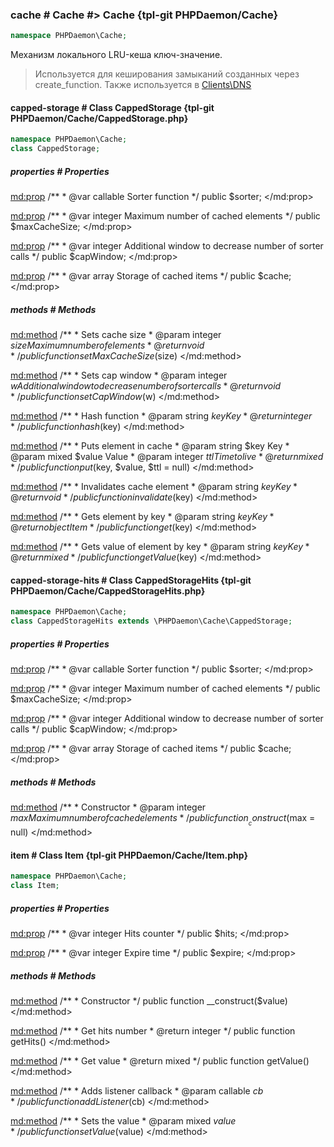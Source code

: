 ### cache # Cache #> Cache {tpl-git PHPDaemon/Cache}

```php
namespace PHPDaemon\Cache;
```

Механизм локального LRU-кеша ключ-значение.

> Используется для кеширования замыканий созданных через create_function. Также используется в [Clients\DNS](#clients/dns)

<!-- include-namespace path="\PHPDaemon\Cache" commit="e767fc705a6a69b4d31e543954ab8f66ee3697fa" level="" access="" -->
#### capped-storage # Class CappedStorage {tpl-git PHPDaemon/Cache/CappedStorage.php}

```php
namespace PHPDaemon\Cache;
class CappedStorage;
```

##### properties # Properties

<md:prop>
/**
	 * @var callable Sorter function
	 */
public $sorter;
</md:prop>

<md:prop>
/**
	 * @var integer Maximum number of cached elements
	 */
public $maxCacheSize;
</md:prop>

<md:prop>
/**
	 * @var integer Additional window to decrease number of sorter calls
	 */
public $capWindow;
</md:prop>

<md:prop>
/**
	 * @var array Storage of cached items
	 */
public $cache;
</md:prop>

##### methods # Methods

<md:method>
/**
	 * Sets cache size
	 * @param  integer $size Maximum number of elements
	 * @return void
	 */
public function setMaxCacheSize($size)
</md:method>

<md:method>
/**
	 * Sets cap window
	 * @param  integer $w Additional window to decrease number of sorter calls
	 * @return void
	 */
public function setCapWindow($w)
</md:method>

<md:method>
/**
	 * Hash function
	 * @param  string $key Key
	 * @return integer
	 */
public function hash($key)
</md:method>

<md:method>
/**
	 * Puts element in cache
	 * @param  string  $key   Key
	 * @param  mixed   $value Value
	 * @param  integer $ttl   Time to live
	 * @return mixed
	 */
public function put($key, $value, $ttl = null)
</md:method>

<md:method>
/**
	 * Invalidates cache element
	 * @param  string $key Key
	 * @return void
	 */
public function invalidate($key)
</md:method>

<md:method>
/**
	 * Gets element by key
	 * @param  string $key Key
	 * @return object Item
	 */
public function get($key)
</md:method>

<md:method>
/**
	 * Gets value of element by key
	 * @param  string $key Key
	 * @return mixed
	 */
public function getValue($key)
</md:method>

#### capped-storage-hits # Class CappedStorageHits {tpl-git PHPDaemon/Cache/CappedStorageHits.php}

```php
namespace PHPDaemon\Cache;
class CappedStorageHits extends \PHPDaemon\Cache\CappedStorage;
```

##### properties # Properties

<md:prop>
/**
	 * @var callable Sorter function
	 */
public $sorter;
</md:prop>

<md:prop>
/**
	 * @var integer Maximum number of cached elements
	 */
public $maxCacheSize;
</md:prop>

<md:prop>
/**
	 * @var integer Additional window to decrease number of sorter calls
	 */
public $capWindow;
</md:prop>

<md:prop>
/**
	 * @var array Storage of cached items
	 */
public $cache;
</md:prop>

##### methods # Methods

<md:method>
/**
	 * Constructor
	 * @param  integer $max Maximum number of cached elements
	 */
public function __construct($max = null)
</md:method>

#### item # Class Item {tpl-git PHPDaemon/Cache/Item.php}

```php
namespace PHPDaemon\Cache;
class Item;
```

##### properties # Properties

<md:prop>
/**
	 * @var integer Hits counter
	 */
public $hits;
</md:prop>

<md:prop>
/**
	 * @var integer Expire time
	 */
public $expire;
</md:prop>

##### methods # Methods

<md:method>
/**
	 * Constructor
	 */
public function __construct($value)
</md:method>

<md:method>
/**
	 * Get hits number
	 * @return integer
	 */
public function getHits()
</md:method>

<md:method>
/**
	 * Get value
	 * @return mixed
	 */
public function getValue()
</md:method>

<md:method>
/**
	 * Adds listener callback
	 * @param callable $cb
	 */
public function addListener($cb)
</md:method>

<md:method>
/**
	 * Sets the value
	 * @param mixed $value
	 */
public function setValue($value)
</md:method>


<!--/ include-namespace -->
